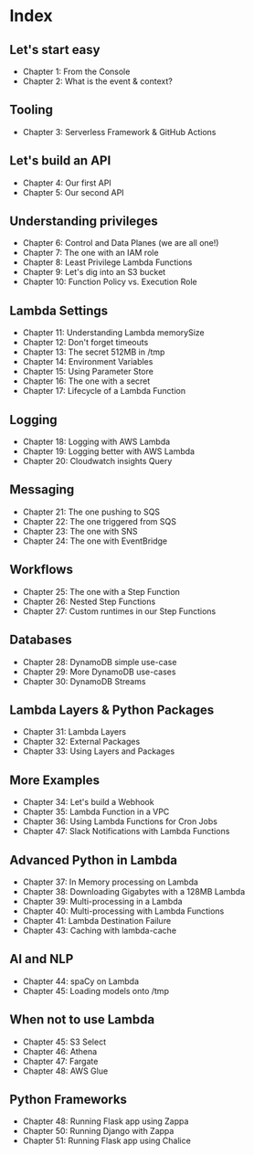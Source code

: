 # Index

## Let's start easy

* Chapter 1: From the Console
* Chapter 2: What is the event & context?

## Tooling

* Chapter 3: Serverless Framework & GitHub Actions

## Let's build an API

* Chapter 4: Our first API
* Chapter 5: Our second API

## Understanding privileges

* Chapter 6: Control and Data Planes (we are all one!)
* Chapter 7: The one with an IAM role
* Chapter 8: Least Privilege Lambda Functions
* Chapter 9: Let's dig into an S3 bucket
* Chapter 10: Function Policy vs. Execution Role

## Lambda Settings

* Chapter 11: Understanding Lambda memorySize
* Chapter 12: Don't forget timeouts
* Chapter 13: The secret 512MB in /tmp
* Chapter 14: Environment Variables
* Chapter 15: Using Parameter Store
* Chapter 16: The one with a secret
* Chapter 17: Lifecycle of a Lambda Function

## Logging

* Chapter 18: Logging with AWS Lambda
* Chapter 19: Logging better with AWS Lambda
* Chapter 20: Cloudwatch insights Query

## Messaging

* Chapter 21: The one pushing to SQS
* Chapter 22: The one triggered from SQS
* Chapter 23: The one with SNS
* Chapter 24: The one with EventBridge

## Workflows

* Chapter 25: The one with a Step Function
* Chapter 26: Nested Step Functions
* Chapter 27: Custom runtimes in our Step Functions

## Databases

* Chapter 28: DynamoDB simple use-case
* Chapter 29: More DynamoDB use-cases
* Chapter 30: DynamoDB Streams

## Lambda Layers & Python Packages

* Chapter 31: Lambda Layers
* Chapter 32: External Packages
* Chapter 33: Using Layers and Packages

## More Examples

* Chapter 34: Let's build a Webhook
* Chapter 35: Lambda Function in a VPC
* Chapter 36: Using Lambda Functions for Cron Jobs
* Chapter 47: Slack Notifications with Lambda Functions

## Advanced Python in Lambda

* Chapter 37: In Memory processing on Lambda
* Chapter 38: Downloading Gigabytes with a 128MB Lambda
* Chapter 39: Multi-processing in a Lambda
* Chapter 40: Multi-processing with Lambda Functions
* Chapter 41: Lambda Destination Failure
* Chapter 43: Caching with lambda-cache

## AI and NLP

* Chapter 44: spaCy on Lambda
* Chapter 45: Loading models onto /tmp

## When not to use Lambda

* Chapter 45: S3 Select
* Chapter 46: Athena
* Chapter 47: Fargate
* Chapter 48: AWS Glue

## Python Frameworks

* Chapter 48: Running Flask app using Zappa
* Chapter 50: Running Django with Zappa
* Chapter 51: Running Flask app using Chalice
